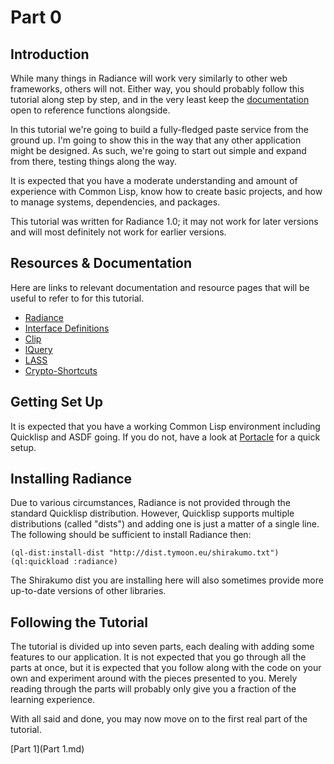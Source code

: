 # Part 0
## Introduction
While many things in Radiance will work very similarly to other web frameworks, others will not. Either way, you should probably follow this tutorial along step by step, and in the very least keep the [documentation](https://shirakumo.github.io/radiance) open to reference functions alongside.

In this tutorial we're going to build a fully-fledged paste service from the ground up. I'm going to show this in the way that any other application might be designed. As such, we're going to start out simple and expand from there, testing things along the way.

It is expected that you have a moderate understanding and amount of experience with Common Lisp, know how to create basic projects, and how to manage systems, dependencies, and packages.

This tutorial was written for Radiance 1.0; it may not work for later versions and will most definitely not work for earlier versions.

## Resources & Documentation
Here are links to relevant documentation and resource pages that will be useful to refer to for this tutorial.

* [Radiance](https://shirakumo.github.io/radiance)
* [Interface Definitions](https://github.com/Shirakumo/radiance/blob/master/standard-interfaces.lisp)
* [Clip](https://shinmera.github.io/clip)
* [lQuery](https://shinmera.github.io/lquery)
* [LASS](https://shinmera.github.io/LASS)
* [Crypto-Shortcuts](https://shinmera.github.io/crypto-shortcuts)

## Getting Set Up
It is expected that you have a working Common Lisp environment including Quicklisp and ASDF going. If you do not, have a look at [Portacle](https://shinmera.github.io/portacle) for a quick setup.

## Installing Radiance
Due to various circumstances, Radiance is not provided through the standard Quicklisp distribution. However, Quicklisp supports multiple distributions (called "dists") and adding one is just a matter of a single line. The following should be sufficient to install Radiance then:

```common-lisp
(ql-dist:install-dist "http://dist.tymoon.eu/shirakumo.txt")
(ql:quickload :radiance)
```

The Shirakumo dist you are installing here will also sometimes provide more up-to-date versions of other libraries.

## Following the Tutorial
The tutorial is divided up into seven parts, each dealing with adding some features to our application. It is not expected that you go through all the parts at once, but it is expected that you follow along with the code on your own and experiment around with the pieces presented to you. Merely reading through the parts will probably only give you a fraction of the learning experience.

With all said and done, you may now move on to the first real part of the tutorial.

[Part 1](Part 1.md)
